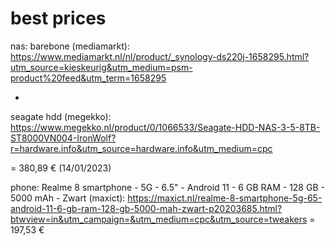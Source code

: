 # best prices
nas:
barebone (mediamarkt): https://www.mediamarkt.nl/nl/product/_synology-ds220j-1658295.html?utm_source=kieskeurig&utm_medium=psm-product%20feed&utm_term=1658295

+

seagate hdd (megekko): https://www.megekko.nl/product/0/1066533/Seagate-HDD-NAS-3-5-8TB-ST8000VN004-IronWolf?r=hardware.info&utm_source=hardware.info&utm_medium=cpc

= 380,89 € (14/01/2023)

phone:
Realme 8 smartphone - 5G - 6.5" - Android 11 - 6 GB RAM - 128 GB - 5000 mAh - Zwart (maxict):
https://maxict.nl/realme-8-smartphone-5g-65-android-11-6-gb-ram-128-gb-5000-mah-zwart-p20203685.html?btwview=in&utm_campaign=&utm_medium=cpc&utm_source=tweakers
= 197,53 €
